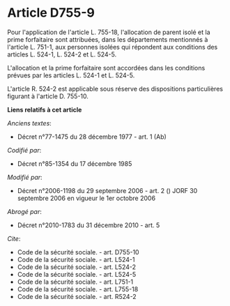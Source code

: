 # Article D755-9

Pour l'application de l'article L. 755-18, l'allocation de parent isolé et la prime forfaitaire sont attribuées, dans les
départements mentionnés à l'article L. 751-1, aux personnes isolées qui répondent aux conditions des articles L. 524-1, L.
524-2 et L. 524-5.

L'allocation et la prime forfaitaire sont accordées dans les conditions prévues par les articles L. 524-1 et L. 524-5.

L'article R. 524-2 est applicable sous réserve des dispositions particulières figurant à l'article D. 755-10.

**Liens relatifs à cet article**

_Anciens textes_:

  - Décret n°77-1475 du 28 décembre 1977 - art. 1 (Ab)

_Codifié par_:

  - Décret n°85-1354 du 17 décembre 1985

_Modifié par_:

  - Décret n°2006-1198 du 29 septembre 2006 - art. 2 () JORF 30 septembre 2006 en vigueur le 1er octobre 2006

_Abrogé par_:

  - Décret n°2010-1783 du 31 décembre 2010 - art. 5

_Cite_:

  - Code de la sécurité sociale. - art. D755-10
  - Code de la sécurité sociale. - art. L524-1
  - Code de la sécurité sociale. - art. L524-2
  - Code de la sécurité sociale. - art. L524-5
  - Code de la sécurité sociale. - art. L751-1
  - Code de la sécurité sociale. - art. L755-18
  - Code de la sécurité sociale. - art. R524-2
